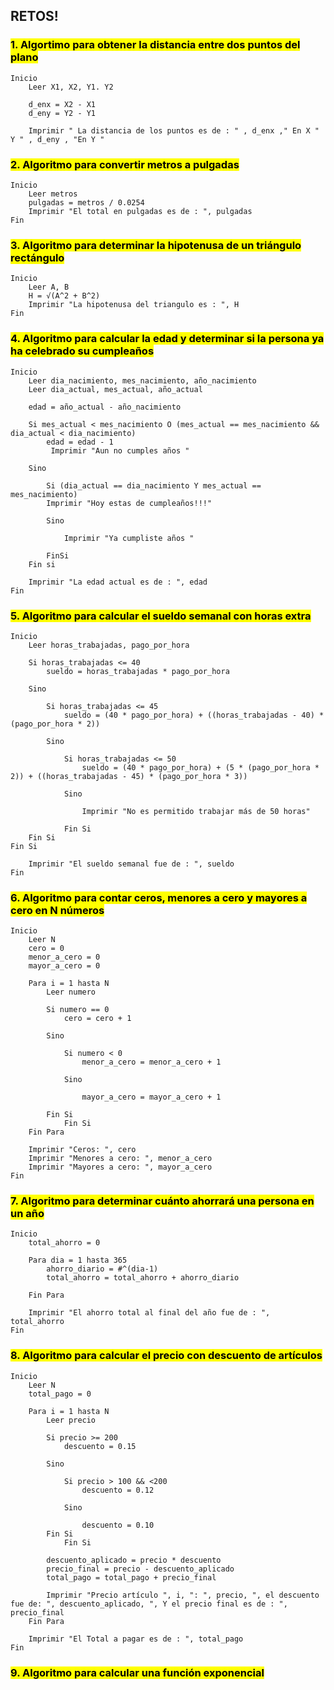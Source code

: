## RETOS!

### <mark>1. Algortimo para obtener la distancia entre dos puntos del plano
```
Inicio
    Leer X1, X2, Y1. Y2 

    d_enx = X2 - X1
    d_eny = Y2 - Y1

    Imprimir " La distancia de los puntos es de : " , d_enx ," En X " Y " , d_eny , "En Y "
```
### <mark>2. Algoritmo para convertir metros a pulgadas
```
Inicio
    Leer metros
    pulgadas = metros / 0.0254
    Imprimir "El total en pulgadas es de : ", pulgadas
Fin
```
### <mark>3. Algoritmo para determinar la hipotenusa de un triángulo rectángulo
```
Inicio
    Leer A, B
    H = √(A^2 + B^2)
    Imprimir "La hipotenusa del triangulo es : ", H
Fin
```
 

### <mark>4. Algoritmo para calcular la edad y determinar si la persona ya ha celebrado su cumpleaños
```
Inicio
    Leer dia_nacimiento, mes_nacimiento, año_nacimiento
    Leer dia_actual, mes_actual, año_actual

    edad = año_actual - año_nacimiento
    
    Si mes_actual < mes_nacimiento O (mes_actual == mes_nacimiento && dia_actual < dia_nacimiento)
        edad = edad - 1
         Imprimir "Aun no cumples años "

    Sino
    
        Si (dia_actual == dia_nacimiento Y mes_actual == mes_nacimiento) 
        Imprimir "Hoy estas de cumpleaños!!!"

        Sino
        
            Imprimir "Ya cumpliste años "
            
        FinSi 
    Fin si        

    Imprimir "La edad actual es de : ", edad
Fin
```

### <mark>5. Algoritmo para calcular el sueldo semanal con horas extra
```
Inicio
    Leer horas_trabajadas, pago_por_hora

    Si horas_trabajadas <= 40 
        sueldo = horas_trabajadas * pago_por_hora
        
    Sino
    
        Si horas_trabajadas <= 45 
            sueldo = (40 * pago_por_hora) + ((horas_trabajadas - 40) * (pago_por_hora * 2))
            
        Sino
        
            Si horas_trabajadas <= 50 
                sueldo = (40 * pago_por_hora) + (5 * (pago_por_hora * 2)) + ((horas_trabajadas - 45) * (pago_por_hora * 3))
                
            Sino
            
                Imprimir "No es permitido trabajar más de 50 horas"
                
            Fin Si
    Fin Si
Fin Si    
   
    Imprimir "El sueldo semanal fue de : ", sueldo
Fin

```
### <mark>6. Algoritmo para contar ceros, menores a cero y mayores a cero en N números
```
Inicio
    Leer N
    cero = 0
    menor_a_cero = 0
    mayor_a_cero = 0

    Para i = 1 hasta N 
        Leer numero
        
        Si numero == 0 
            cero = cero + 1
            
        Sino
        
            Si numero < 0 
                menor_a_cero = menor_a_cero + 1
            
            Sino
            
                mayor_a_cero = mayor_a_cero + 1
            
        Fin Si
            Fin Si
    Fin Para

    Imprimir "Ceros: ", cero
    Imprimir "Menores a cero: ", menor_a_cero
    Imprimir "Mayores a cero: ", mayor_a_cero
Fin
```
### <mark>7. Algoritmo para determinar cuánto ahorrará una persona en un año
```
Inicio
    total_ahorro = 0
    
    Para dia = 1 hasta 365 
        ahorro_diario = #^(dia-1)
        total_ahorro = total_ahorro + ahorro_diario
        
    Fin Para

    Imprimir "El ahorro total al final del año fue de : ", total_ahorro
Fin

```
### <mark>8. Algoritmo para calcular el precio con descuento de artículos
```
Inicio
    Leer N
    total_pago = 0

    Para i = 1 hasta N 
        Leer precio
        
        Si precio >= 200 
            descuento = 0.15
            
        Sino
        
            Si precio > 100 && <200 
                descuento = 0.12
            
            Sino
            
                descuento = 0.10
        Fin Si
            Fin Si

        descuento_aplicado = precio * descuento
        precio_final = precio - descuento_aplicado
        total_pago = total_pago + precio_final
        
        Imprimir "Precio artículo ", i, ": ", precio, ", el descuento fue de: ", descuento_aplicado, ", Y el precio final es de : ", precio_final
    Fin Para

    Imprimir "El Total a pagar es de : ", total_pago
Fin
```

### <mark>9. Algoritmo para calcular una función exponencial



